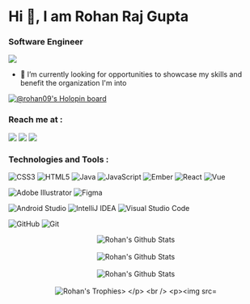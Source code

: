 # Hi 👋, I am Rohan Raj Gupta
### Software Engineer
![](https://komarev.com/ghpvc/?username=rohan09-raj&color=orange)

- 🌱 I’m currently looking for opportunities to showcase my skills and benefit the organization I'm into


[![@rohan09's Holopin board](https://holopin.io/api/user/board?user=rohan09)](https://holopin.io/@rohan09)

### Reach me at : 
<a href="https://www.linkedin.com/in/rohan-raj-gupta-1a3465190"><img src="https://img.shields.io/badge/-Rohan%20Raj%20Gupta-0077B5?style=flat&logo=Linkedin&logoColor=white"/></a>
<a href="(https://twitter.com/RohanRajGupta6"><img src="https://img.shields.io/badge/-Rohan%20Raj%20Gupta-1DA1F2?style=flat&logo=Twitter&logoColor=white"/></a>
<a href="mailto:rajrohan1914@gmail.com"><img src="https://img.shields.io/badge/-Rohan Gupta-D14836?style=flat&logo=Gmail&logoColor=white"/></a>

### Technologies and Tools :
![CSS3](https://img.shields.io/badge/css3-%231572B6.svg?style=for-the-badge&logo=css3&logoColor=white)
![HTML5](https://img.shields.io/badge/html5-%23E34F26.svg?style=for-the-badge&logo=html5&logoColor=white)
![Java](https://img.shields.io/badge/java-%23ED8B00.svg?style=for-the-badge&logo=java&logoColor=white)
![JavaScript](https://img.shields.io/badge/javascript-%23323330.svg?style=for-the-badge&logo=javascript&logoColor=%23F7DF1E)
![Ember](https://img.shields.io/badge/ember-1C1E24?style=for-the-badge&logo=ember.js&logoColor=#D04A37)
![React](https://img.shields.io/badge/react-%2320232a.svg?style=for-the-badge&logo=react&logoColor=%2361DAFB)
![Vue](https://img.shields.io/badge/vue-%2320232a.svg?style=for-the-badge&logo=vue&logoColor=%2361DAFB)

![Adobe Illustrator](https://img.shields.io/badge/adobeillustrator-%23FF9A00.svg?style=for-the-badge&logo=adobeillustrator&logoColor=white)
![Figma](https://img.shields.io/badge/figma-%23F24E1E.svg?style=for-the-badge&logo=figma&logoColor=white)

![Android Studio](https://img.shields.io/badge/Android%20Studio-3DDC84.svg?style=for-the-badge&logo=android-studio&logoColor=white)
![IntelliJ IDEA](https://img.shields.io/badge/IntelliJIDEA-000000.svg?style=for-the-badge&logo=intellij-idea&logoColor=white)
![Visual Studio Code](https://img.shields.io/badge/Visual%20Studio%20Code-0078d7.svg?style=for-the-badge&logo=visual-studio-code&logoColor=white)

![GitHub](https://img.shields.io/badge/github-%23121011.svg?style=for-the-badge&logo=github&logoColor=white)
![Git](https://img.shields.io/badge/git-%23F05033.svg?style=for-the-badge&logo=git&logoColor=white)

<p align='center' >
  <img align="center" src="https://github-readme-stats.vercel.app/api?username=rohan09-raj&include_all_commits=true&count_private=true&show_icons=true&line_height=20&title_color=7A7ADB&icon_color=2234AE&text_color=D3D3D3&bg_color=0,000000,130F40" alt="Rohan's Github Stats">
</br>
</br>
<img align="center" src="https://github-readme-streak-stats.herokuapp.com/?user=rohan09-raj&theme=dark" alt="Rohan's Github Stats">
</br>
</br>
<img align="center" src="https://github-readme-stats.vercel.app/api/top-langs/?username=rohan09-raj&show_icons=true&line_height=20&title_color=7A7ADB&icon_color=2234AE&text_color=D3D3D3&bg_color=0,000000,130F40" alt="Rohan's Github Stats">
</br>
</br>
<img align="center" src="https://github-profile-trophy.vercel.app/?username=rohan09-raj" alt="Rohan's Trophies>
</p>
<br />

![trophy]()
